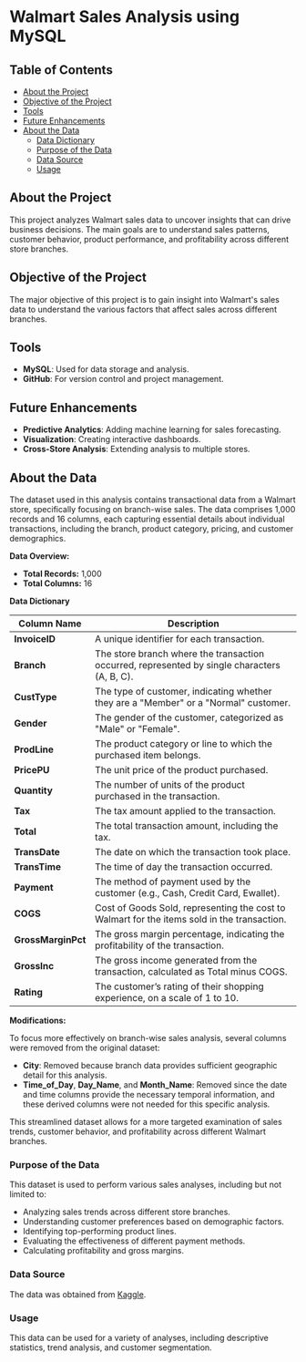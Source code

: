 # Walmart Sales Analysis using MySQL

## Table of Contents
- [About the Project](#about-the-project)
- [Objective of the Project](#objective-of-the-project)
- [Tools](#tools)
- [Future Enhancements](#future-enhancements)
- [About the Data](#about-the-data)
  - [Data Dictionary](#data-dictionary)
  - [Purpose of the Data](#purpose-of-the-data)
  - [Data Source](#data-source)
  - [Usage](#usage)

## About the Project
This project analyzes Walmart sales data to uncover insights that can drive business decisions. The main goals are to understand sales patterns, customer behavior, product performance, and profitability across different store branches.

## Objective of the Project
The major objective of this project is to gain insight into Walmart's sales data to understand the various factors that affect sales across different branches.

## Tools
- **MySQL**: Used for data storage and analysis.
- **GitHub**: For version control and project management.

## Future Enhancements
- **Predictive Analytics**: Adding machine learning for sales forecasting.
- **Visualization**: Creating interactive dashboards.
- **Cross-Store Analysis**: Extending analysis to multiple stores.

## About the Data
The dataset used in this analysis contains transactional data from a Walmart store, specifically focusing on branch-wise sales. The data comprises 1,000 records and 16 columns, each capturing essential details about individual transactions, including the branch, product category, pricing, and customer demographics.

**Data Overview:**

- **Total Records:** 1,000
- **Total Columns:** 16

**Data Dictionary**

| Column Name       | Description                                                                                      |
|-------------------|--------------------------------------------------------------------------------------------------|
| **InvoiceID**     | A unique identifier for each transaction.                                                        |
| **Branch**        | The store branch where the transaction occurred, represented by single characters (A, B, C).     |
| **CustType**      | The type of customer, indicating whether they are a "Member" or a "Normal" customer.             |
| **Gender**        | The gender of the customer, categorized as "Male" or "Female".                                    |
| **ProdLine**      | The product category or line to which the purchased item belongs.                                 |
| **PricePU**       | The unit price of the product purchased.                                                         |
| **Quantity**      | The number of units of the product purchased in the transaction.                                 |
| **Tax**           | The tax amount applied to the transaction.                                                       |
| **Total**         | The total transaction amount, including the tax.                                                 |
| **TransDate**     | The date on which the transaction took place.                                                    |
| **TransTime**     | The time of day the transaction occurred.                                                        |
| **Payment**       | The method of payment used by the customer (e.g., Cash, Credit Card, Ewallet).                   |
| **COGS**          | Cost of Goods Sold, representing the cost to Walmart for the items sold in the transaction.      |
| **GrossMarginPct**| The gross margin percentage, indicating the profitability of the transaction.                    |
| **GrossInc**      | The gross income generated from the transaction, calculated as Total minus COGS.                 |
| **Rating**        | The customer’s rating of their shopping experience, on a scale of 1 to 10.                       |

**Modifications:**

To focus more effectively on branch-wise sales analysis, several columns were removed from the original dataset:

- **City**: Removed because branch data provides sufficient geographic detail for this analysis.
- **Time_of_Day**, **Day_Name**, and **Month_Name**: Removed since the date and time columns provide the necessary temporal information, and these derived columns were not needed for this specific analysis.

This streamlined dataset allows for a more targeted examination of sales trends, customer behavior, and profitability across different Walmart branches.

### Purpose of the Data
This dataset is used to perform various sales analyses, including but not limited to:
- Analyzing sales trends across different store branches.
- Understanding customer preferences based on demographic factors.
- Identifying top-performing product lines.
- Evaluating the effectiveness of different payment methods.
- Calculating profitability and gross margins.

### Data Source
The data was obtained from [Kaggle](https://www.kaggle.com/datasets/antaesterlin/walmart-commerce-data).

### Usage
This data can be used for a variety of analyses, including descriptive statistics, trend analysis, and customer segmentation.
